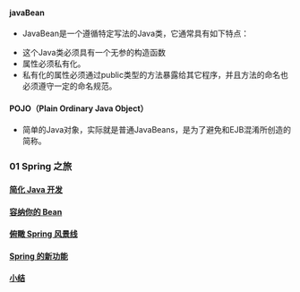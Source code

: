 #### javaBean
- JavaBean是一个遵循特定写法的Java类，它通常具有如下特点：
>
- 这个Java类必须具有一个无参的构造函数
- 属性必须私有化。
- 私有化的属性必须通过public类型的方法暴露给其它程序，并且方法的命名也必须遵守一定的命名规范。
>
#### POJO（Plain Ordinary Java Object）
- 简单的Java对象，实际就是普通JavaBeans，是为了避免和EJB混淆所创造的简称。
>
### 01 Spring 之旅
>
#### [简化 Java 开发](https://github.com/lu666666/notebooks/blob/master/java/spring/sping_in_action/01/01.md)
>
#### [容纳你的 Bean](https://github.com/lu666666/notebooks/blob/master/java/spring/sping_in_action/01/02.md)
>
#### [俯瞰 Spring 风景线](https://github.com/lu666666/notebooks/blob/master/java/spring/sping_in_action/01/03.md)
>
#### [Spring 的新功能](https://github.com/lu666666/notebooks/blob/master/java/spring/sping_in_action/01/04.md)
>
#### [小结](https://github.com/lu666666/notebooks/blob/master/java/spring/sping_in_action/01/05.md)
>

